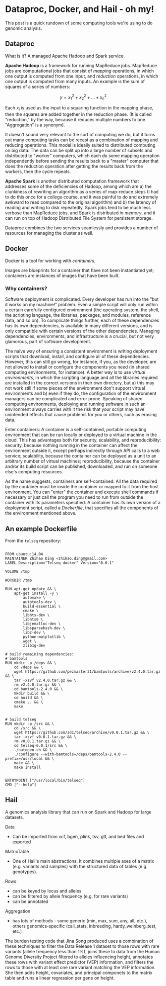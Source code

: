 # Dataproc, Docker, and Hail - oh my!

This post is a quick rundown of some computing tools we're using to do genomic analysis.

## Dataproc

What is it? A managed Apache Hadoop and Spark service.

**Apache Hadoop** is a framework for running MapReduce jobs. MapReduce jobs are computational jobs that consist of *mapping* operations, in which one output is computed from one input, and *reduction* operations, in which one output is computed from many inputs. An example is the sum of squares of a series of numbers:

$$ y = x_1^2 + x_2^2 + ... + x_n^2 $$

Each $x_i$ is used as the input to a squaring function in the mapping phase, then the squares are added together in the reduction phase. (It is called "reduction," by the way, because it reduces multiple numbers to one. "Aggregation" is a synonym).

It doesn't sound very relevant to the sort of computing we do, but it turns out many computing tasks can be recast as a combination of mapping and reducing operations. This model is ideally suited to distributed computing on big data: The data can be split up into a large number of subsets and distributed to "worker" computers, which each do some mapping operation independently before sending the results back to a "master" computer that does the reduction operation after getting the results back from the workers, then the cycle repeats.

**Apache Spark** is another distributed computation framework that addresses some of the deficiencies of Hadoop, among which are a) the clunkiness of rewriting an algorithm as a series of map-reduce steps (I had to do this once for a college course, and it was painful to do and extremely awkward to read compared to the original algorithm) and b) the latency of reading and writing to disk repeatedly. Spark jobs tend to be much less verbose than MapReduce jobs, and Spark is distributed *in memory*, and it can run on top of Hadoop Distributed File System for persistent storage.

Dataproc combines the two services seamlessly and provides a number of resources for managing the cluster as well.

## Docker

Docker is a tool for working with *containers*, 

Images are blueprints for a container that have not been instantiated yet; containers are instances of images that have been built. 

### Why containers?

Software deployment is complicated. Every developer has run into the "but it works on my machine!" problem. Even a simple script will only run within a certain carefully configured environment (the operating system, the shell, the scripting language, the libraries, packages, and modules, reference data, and so on). To complicate things further, each of these dependencies has its own dependencies, is available in many different versions, and is only compatible with certain versions of the other dependencies. Managing dependencies, environments, and infrastructure is a crucial, but not very glamorous, part of software development.

The naïve way of ensuring a consistent environment is writing deployment scripts that download, install, and configure all of these dependencies. However, this can still go wrong, for instance, if you, as the developer, are not allowed to install or configure the components you need (in shared computing environments, for instance). A better way is to use *virtual environments*, in which the scripting language and all the libraries required are installed in the correct versions in their own directory, but a) this may not work still if some pieces of the environment don't support virtual environments and b) even if they do, the configuration of the environment managers can be complicated and error prone. Speaking of shared computing environments, deploying and running software in such an environment always carries with it the risk that your script may have unintended effects that cause problems for you or others, such as erasing data.

Enter containers: A container is a self-contained, portable computing environment that can be run locally or deployed to a virtual machine in the cloud. This has advantages both for security, scalability, and reproducibility: security, because nothing running in the container can affect the environment outside it, except perhaps indirectly through API calls to a web service; scalability, because the container can be deployed as a unit to an arbitrary number of virtual machines; reproducibility, because the container and/or its build script can be published, downloaded, and run on someone else's computing resources.

As the name suggests, containers are self-contained: All the data required by the container must be inside the container or mapped to it from the host environment. You can "enter" the container and execute shell commands if necessary or just call the program you need to run from outside the container with its parameters specified. A container has its own version of a deployment script, called a *Dockerfile*, that specifies all the components of the environment mentioned above.

## An example Dockerfile
From the `telseq` repository:
```

FROM ubuntu:14.04
MAINTAINER Zhihao Ding <zhihao.ding@gmail.com>
LABEL Description="Telseq docker" Version="0.0.1"

VOLUME /tmp

WORKDIR /tmp

RUN apt-get update && \
    apt-get install -y \
        automake \
        autotools-dev \
        build-essential \
        cmake \
        libhts-dev \
        libhts0 \
        libjemalloc-dev \
        libsparsehash-dev \
        libz-dev \
        python-matplotlib \
        wget \
        zlib1g-dev

# build remaining dependencies:
# bamtools
RUN mkdir -p /deps && \
    cd /deps && \
    wget https://github.com/pezmaster31/bamtools/archive/v2.4.0.tar.gz && \
    tar -xzvf v2.4.0.tar.gz && \
    rm v2.4.0.tar.gz && \
    cd bamtools-2.4.0 && \
    mkdir build && \
    cd build && \
    cmake .. && \
    make


# build telseq
RUN mkdir -p /src && \
    cd /src && \
    wget https://github.com/zd1/telseq/archive/v0.0.1.tar.gz && \
    tar -xzvf v0.0.1.tar.gz && \
    rm v0.0.1.tar.gz && \
    cd telseq-0.0.1/src && \
    ./autogen.sh && \
    ./configure --with-bamtools=/deps/bamtools-2.4.0 --prefix=/usr/local && \
    make && \
    make install


ENTRYPOINT ["/usr/local/bin/telseq"]
CMD ["--help"]
```

## Hail
A genomics analysis library that can run on Spark and Hadoop for large datasets.

Data
- Can be imported from vcf, bgen, plink, tsv, gtf, and bed files and exported 

MatrixTable
- One of Hail's main abstractions. It combines multiple axes of a matrix (e.g. variants and samples) with the structured data of tables (e.g. genotypes).

Rows
- can be keyed by locus and alleles
- can be filtered by allele frequency (e.g. for rare variants)
- can be annotated

Aggregation
- has lots of methods - some generic (min, max, sum, any, all, etc.), others genomics-specific (call_stats, inbreeding, hardy_weinberg_test, etc.)

The burden testing code that Jina Song produced uses a combination of these techniques to filter the Data Release 1 dataset to those rows with rare variants (allele frequency less than 1%), joins these to data from the Human Genome Diversity Project filtered to alleles influencing height, annotates these rows with variant effect predictor (VEP) information, and filters the rows to those with at least one rare variant matching the VEP information. She then adds height, covariates, and principal componets to the matrix table and runs a linear regression per gene on height.

